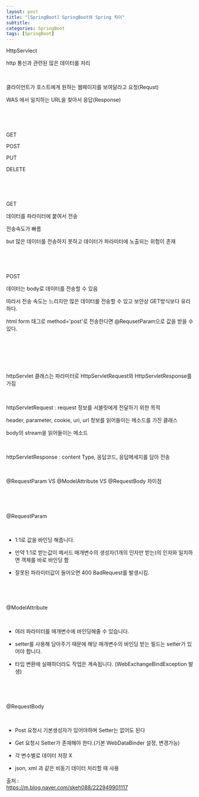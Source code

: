 ```yaml
---
layout: post
title: "[SpringBoot] SpringBoot와 Spring 차이"
subtitle: 
categories: SpringBoot
tags: [SpringBoot]
--- 
```

HttpServlect

http 통신과 관련된 많은 데이터를 처리

​

클라이언트가 호스트에게 원하는 웹페이지를 보여달라고 요청(Requst)

WAS 에서 일치하는 URL을 찾아서 응답(Response)

​

​

GET

POST

PUT

DELETE

​

​

GET

데이터를 파라미터에 붙여서 전송

전송속도가 빠름

but 많은 데이터를 전송하지 못하고 데이터가 파라미터에 노출되는 위험이 존재

​

​

POST

데이터는 body로 데이터를 전송할 수 있음

따라서 전송 속도는 느리지만 많은 데이터를 전송할 수 있고 보안상 GET방식보다 유리하다.

html form 태그로 method='post'로 전송한다면 @RequsetParam으로 값을 받을 수 있다.

​

​

​

httpServlet 클래스는 파라미터로 HttpServletRequest와 HttpServletResponse를 가짐

​

httpServletRequest : request 정보를 서블릿에게 전달하기 위한 목적

header, parameter, cookie, uri, url 정보를 읽어들이는 메소드를 가진 클래스

body의 stream을 읽어들이는 메소드

​

httpServletResponse : content Type, 응답코드, 응답메세지를 담아 전송

​

@RequestParam     VS      @ModelAttribute      VS      @RequestBody     차이점

​

​

@RequestParam

​

- 1:1로 값을 바인딩 해줍니다.

- 만약 1:1로 받는값이 메서드 매개변수의 생성자(1개의 인자만 받는)의 인자와 일치하면 객체를 바로 바인딩 함

- 잘못된 파라미터값이 들어오면 400 BadRequest를 발생시킴.

​

​

@ModelAttribute

​

- 여러 파라미터를 매개변수에 바인딩해줄 수 있습니다.

- setter를 사용해 담아주기 때문에 해당 매개변수의 바인딩 받는 필드는 setter가 있어야 합니다.

- 타입 변환에 실패하더라도 작업은 계속됩니다. (WebExchangeBindException 발생)

​

​

@RequestBody

​

- Post 요청시 기본생성자가 있어야하며 Setter는 없어도 된다

- Get 요청시 Setter가 존재해야 한다.(기본 WebDataBinder 설정, 변경가능)

- 각 변수별로 데이터 저장 X

- json, xml 과 같은 비동기 데이터 처리할 때 사용


출처 :  
<https://m.blog.naver.com/skeh088/222949901117>
